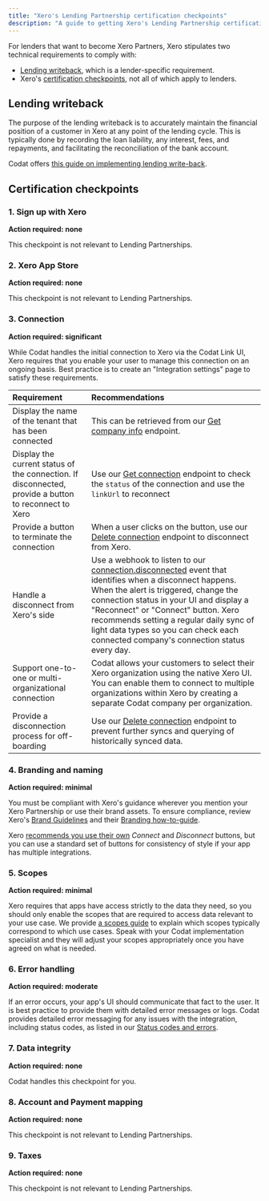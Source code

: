 ```yaml
---
title: "Xero's Lending Partnership certification checkpoints"
description: "A guide to getting Xero's Lending Partnership certification with Codat"
---
```


For lenders that want to become Xero Partners, Xero stipulates two technical requirements to comply with: 

- [Lending writeback](https://developer.xero.com/documentation/guides/how-to-guides/general-lending-integration-guide/), which is a lender-specific requirement.
- Xero's [certification checkpoints](https://developer.xero.com/documentation/xero-app-store/app-partner-guides/certification-checkpoints/), not all of which apply to lenders.

## Lending writeback

The purpose of the lending writeback is to accurately maintain the financial position of a customer in Xero at any point of the lending cycle. This is typically done by recording the loan liability, any interest, fees, and repayments, and facilitating the reconciliation of the bank account. 

Codat offers [this guide on implementing lending write-back](https://docs.codat.io/lending/guides/loan-writeback/introduction).

## Certification checkpoints

### 1. Sign up with Xero

**Action required: none**

This checkpoint is not relevant to Lending Partnerships.

### 2. Xero App Store

**Action required: none**

This checkpoint is not relevant to Lending Partnerships.

### 3. Connection

**Action required: significant**

While Codat handles the initial connection to Xero via the Codat Link UI, Xero requires that you enable your user to manage this connection on an ongoing basis. Best practice is to create an "Integration settings" page to satisfy these requirements.

| Requirement | Recommendations |
| :-- | :-- |
| Display the name of the tenant that has been connected | This can be retrieved from our [Get company info](/lending-api#/operations/get-accounting-profile) endpoint. |
| Display the current status of the connection. If disconnected, provide a button to reconnect to Xero | Use our [Get connection](/lending-api#/operations/get-connection) endpoint to check the `status` of the connection and use the `linkUrl` to reconnect|
| Provide a button to terminate the connection | When a user clicks on the button, use our [Delete connection](/lending-api#/operations/delete-connection) endpoint to disconnect from Xero. |
| Handle a disconnect from Xero's side | Use a webhook to listen to our [connection.disconnected](/using-the-api/webhooks/event-types) event that identifies when a disconnect happens. When the alert is triggered, change the connection status in your UI and display a "Reconnect" or "Connect" button. Xero recommends setting a regular daily sync of light data types so you can check each connected company's connection status every day.|
| Support one-to-one or multi-organizational connection | Codat allows your customers to select their Xero organization using the native Xero UI. You can enable them to connect to multiple organizations within Xero by creating a separate Codat company per organization. |
| Provide a disconnection process for off-boarding | Use our [Delete connection](/lending-api#/operations/delete-connection) endpoint to prevent further syncs and querying of historically synced data.|

### 4. Branding and naming

**Action required: minimal**

You must be compliant with Xero's guidance wherever you mention your Xero Partnership or use their brand assets. To ensure compliance, review Xero's [Brand Guidelines](https://developer.xero.com/static/otherfiles/xero-app-partner-brand-guidelines.pdf) and their [Branding how-to-guide](https://developer.xero.com/documentation/guides/how-to-guides/branding-your-integration/).

Xero [recommends you use their own](https://developer.xero.com/documentation/guides/how-to-guides/branding-your-integration/) _Connect_ and _Disconnect_ buttons, but you can use a standard set of buttons for consistency of style if your app has multiple integrations. 

### 5. Scopes

**Action required: minimal**

Xero requires that apps have access strictly to the data they need, so you should only enable the scopes that are required to access data relevant to your use case. We provide [a scopes guide](/integrations/accounting/xero/partner-certification/scopes) to explain which scopes typically correspond to which use cases. Speak with your Codat implementation specialist and they will adjust your scopes appropriately once you have agreed on what is needed.

### 6. Error handling

**Action required: moderate**

If an error occurs, your app's UI should communicate that fact to the user. It is best practice to provide them with detailed error messages or logs. Codat provides detailed error messaging for any issues with the integration, including status codes, as listed in our [Status codes and errors](/using-the-api/errors).

### 7. Data integrity

**Action required: none**

Codat handles this checkpoint for you.

### 8. Account and Payment mapping

**Action required: none**

This checkpoint is not relevant to Lending Partnerships.
  
### 9. Taxes

**Action required: none**

This checkpoint is not relevant to Lending Partnerships.
